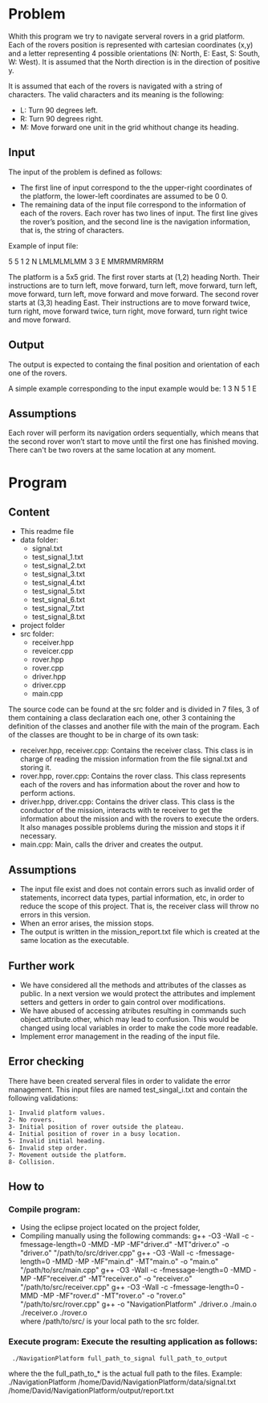 # Problem

Whith this program we try to navigate serveral rovers in a grid platform. Each of the rovers position is represented with cartesian coordinates (x,y) and a letter representing 4 possible orientations (N: North, E: East, S: South, W: West). It is assumed that the North direction is in the direction of positive y.

It is assumed that each of the rovers is navigated with a string of characters. The valid characters and its meaning is the following:
  - L: Turn 90 degrees left.
  - R: Turn 90 degrees right.
  - M: Move forward one unit in the grid whithout change its heading. 

## Input
The input of the problem is defined as follows:
  - The first line of input correspond to the the upper-right coordinates of the platform, the lower-left coordinates are assumed to be 0 0.
  - The remaining data of the input file correspond to the information of each of the rovers. Each rover has two lines of input. The first line gives the rover’s position, and the second line is the navigation information, that is, the string of characters.

Example of input file:

5 5
1 2 N
LMLMLMLMM
3 3 E
MMRMMRMRRM 

The platform is a 5x5 grid.
The first rover starts at (1,2) heading North.
Their instructions are to turn left, move forward, turn left, move forward, turn left, move forward, turn left, move forward and move forward.
The second rover starts at (3,3) heading East.
Their instructions are to move forward twice, turn right, move forward twice, turn right, move forward, turn right twice and move forward. 

## Output
The output is expected to containg the final position and orientation of each one of the rovers.

A simple example corresponding to the input example would be:
1 3 N
5 1 E


## Assumptions
Each rover will perform its navigation orders sequentially, which means that the second rover won’t start to move until the first one has finished moving. 
There can't be two rovers at the same location at any moment.


# Program

## Content
 - This readme file
 - data folder:
   + signal.txt
   + test_signal_1.txt
   + test_signal_2.txt
   + test_signal_3.txt
   + test_signal_4.txt
   + test_signal_5.txt
   + test_signal_6.txt
   + test_signal_7.txt
   + test_signal_8.txt
 - project folder
 - src folder:
   + receiver.hpp
   + reveicer.cpp
   + rover.hpp
   + rover.cpp
   + driver.hpp
   + driver.cpp
   + main.cpp
	

The source code can be found at the src folder and is divided in 7 files, 3 of them containing a class declaration each one, other 3 containing the definition of the classes and another file with the main of the program. Each of the classes are thought to be in charge of its own task:
 - receiver.hpp, receiver.cpp: Contains the receiver class. This class is in charge of reading the mission information from the file signal.txt and storing it.
 - rover.hpp, rover.cpp: Contains the rover class. This class represents each of the rovers and has information about the rover and how to perform actions.
 - driver.hpp, driver.cpp: Contains the driver class. This class is the conductor of the mission, interacts with te receiver to get the information about the mission and with the rovers to execute the orders. It also manages possible problems during the mission and stops it if necessary.
 - main.cpp: Main, calls the driver and creates the output.

## Assumptions
 - The input file exist and does not contain errors such as invalid order of statements, incorrect data types, partial information, etc, in order to reduce the scope of this project. That is, the receiver class will throw no errors in this version.
 - When an error arises, the mission stops.
 - The output is written in the mission_report.txt file which is created at the same location as the executable.

## Further work
 - We have considered all the methods and attributes of the classes as public. In a next version we would protect the attributes and implement setters and getters in order to gain control over modifications.
 - We have abused of accessing atributes resulting in commands such object.attribute.other, which may lead to confusion. This would be changed using local variables in order to make the code more readable.
 - Implement error management in the reading of the input file.

## Error checking
There have been created serveral files in order to validate the error management. This input files are named test_singal_i.txt and contain the following validations:

	1- Invalid platform values.
	2- No rovers.
	3- Initial position of rover outside the plateau.
	4- Initial position of rover in a busy location.
	5- Invalid initial heading.
	6- Invalid step order.
	7- Movement outside the platform.
	8- Collision.

## How to
### Compile program: 
   + Using the eclipse project located on the project folder,
   + Compiling manually using the following commands:
       g++ -O3 -Wall -c -fmessage-length=0 -MMD -MP -MF"driver.d" -MT"driver.o" -o "driver.o" "/path/to/src/driver.cpp"
       g++ -O3 -Wall -c -fmessage-length=0 -MMD -MP -MF"main.d" -MT"main.o" -o "main.o" "/path/to/src/main.cpp"
       g++ -O3 -Wall -c -fmessage-length=0 -MMD -MP -MF"receiver.d" -MT"receiver.o" -o "receiver.o" "/path/to/src/receiver.cpp"
       g++ -O3 -Wall -c -fmessage-length=0 -MMD -MP -MF"rover.d" -MT"rover.o" -o "rover.o" "/path/to/src/rover.cpp"
       g++  -o "NavigationPlatform"  ./driver.o ./main.o ./receiver.o ./rover.o   
     where /path/to/src/ is your local path to the src folder.
### Execute program: Execute the resulting application as follows:
     ./NavigationPlatform full_path_to_signal full_path_to_output
   where the the full_path_to_* is the actual full path to the files. Example: ./NavigationPlatform /home/David/NavigationPlatform/data/signal.txt /home/David/NavigationPlatform/output/report.txt

